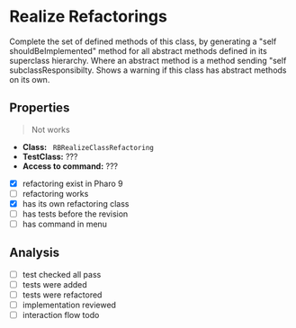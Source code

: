# Realize Refactorings

Complete the set of defined methods of this class, by generating a "self shouldBeImplemented" method for all abstract methods defined in its superclass hierarchy. Where an abstract method is a method sending "self subclassResponsibilty.
Shows a warning if this class has abstract methods on its own.

## Properties

> Not works

- **Class:** ``` RBRealizeClassRefactoring```
- **TestClass:**  ???
- **Access to command:** ???
- [x] refactoring exist in Pharo 9
- [ ] refactoring works 
- [x] has its own refactoring class  
- [ ] has tests before the revision
- [ ] has command in menu

## Analysis

- [ ] test checked all pass
- [ ] tests were added
- [ ] tests were refactored
- [ ] implementation reviewed
- [ ] interaction flow todo

